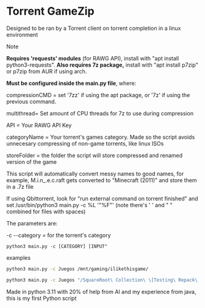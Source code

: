 # Torrent GameZip
Designed to be ran by a Torrent client on torrent completion in a linux environment
> [!NOTE]
> **Requires 'requests' modules** (for RAWG API), install with "apt install python3-requests". **Also requires 7z package,** install with "apt install p7zip" or p7zip from AUR if using arch.

**Must be configured inside the main.py file**, where:

compressionCMD = set '7zz' if using the apt package, or '7z' if using the previous command.

multithread= Set amount of CPU threads for 7z to use during compression

API = Your RAWG API Key

categoryName = Your torrent's games category. Made so the script avoids unnecesary compressing of non-game torrents, like linux ISOs

storeFolder = the folder the script will store compressed and renamed version of the game

This script will automatically convert messy names to good names, for example, M.i.n_.e.c.raft gets converted to "Minecraft (2011)" and store them in a .7z file


If using Qbittorrent, look for "run external command on torrent finished" and set /usr/bin/python3 main.py -c %L '"%F"' (note there's ' ' and " " combined for files with spaces)

The parameters are:

-c --category = for the torrent's category
```
python3 main.py -c [CATEGORY] [INPUT"
```

examples
```bash
python3 main.py -c Juegos /mnt/gaming/ilikethisgame/

python3 main.py -c Juegos "/SquareRoot\ Collection\ \[Testing\ Repack\]/"
```

Made in python 3.11 with 20% of help from AI and my experience from java, this is my first Python script
